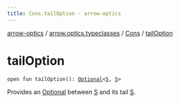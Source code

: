 ```yaml
---
title: Cons.tailOption - arrow-optics
---
```


[arrow-optics](../../index.html) / [arrow.optics.typeclasses](../index.html) / [Cons](index.html) / [tailOption](./tail-option.html)

# tailOption

`open fun tailOption(): `[`Optional`](../../arrow.optics/-optional.html)`<`[`S`](index.html#S)`, `[`S`](index.html#S)`>`

Provides an [Optional](../../arrow.optics/-optional.html) between [S](index.html#S) and its tail [S](index.html#S).

